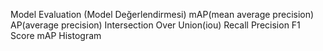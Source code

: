 Model Evaluation (Model Değerlendirmesi) 
mAP(mean average precision)
AP(average precision)
Intersection Over Union(iou)
Recall
Precision
F1 Score
mAP Histogram
